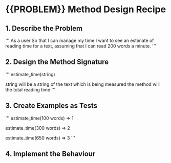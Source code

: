 # {{PROBLEM}} Method Design Recipe

## 1. Describe the Problem
'''
As a user
So that I can manage my time
I want to see an estimate of reading time for a text, assuming that I can read 200 words a minute.
'''

## 2. Design the Method Signature

'''
estimate_time(string)

string will be a string of the text which is being measured
the method will the total reading time
'''


## 3. Create Examples as Tests

'''
estimate_time(100 words)
=> 1

estimate_time(300 words)
=> 2

estimate_time(650 words)
=> 3
'''


## 4. Implement the Behaviour